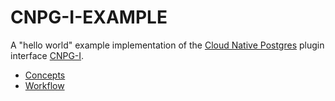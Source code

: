 # CNPG-I-EXAMPLE

A "hello world" example implementation of the
[Cloud Native Postgres](https://github.com/cloudnative-pg/cloudnative-pg/)
plugin interface [CNPG-I](https://github.com/cloudnative-pg/cnpg-i).

- [Concepts](doc/concepts.md)
- [Workflow](doc/workflow.md)
